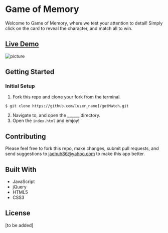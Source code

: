 # Game of Memory

Welcome to Game of Memory, where we test your attention to detail!
Simply click on the card to reveal the character, and match all to win.

## [Live Demo](http://www.jaehuh.network/)
![picture](/desktop/landingpage)

## Getting Started

### Initial Setup

1. Fork this repo and clone your fork from the terminal.

```$ git clone https://github.com/[user_name]/gotMatch.git```

2. Navigate to, and open the ______ directory.
3. Open the `index.html` and emjoy!

## Contributing

Please feel free to fork this repo, make changes, submit pull requests, and send suggestions to jaehuh86@yahoo.com to make this app better.

## Built With

* JavaScript
* jQuery
* HTML5
* CSS3

## License
[to be added]
